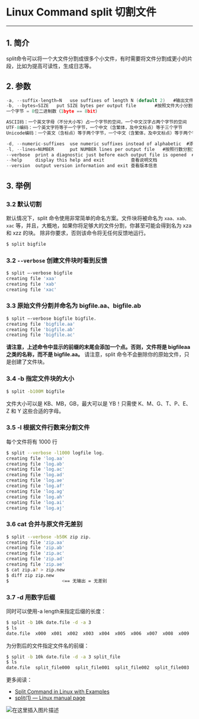 #  Linux Command split 切割文件



---
## 1. 简介
split命令可以将一个大文件分割成很多个小文件，有时需要将文件分割成更小的片段，比如为提高可读性，生成日志等。

## 2. 参数

```c
-a, --suffix-length=N   use suffixes of length N (default 2)   #输出文件后缀长度，默认为：2
-b, --bytes=SIZE   put SIZE bytes per output file       #按照文件大小分割文件，单位：字节
一个字节 = 8位二进制数（1byte == 8bit）

ASCII码：一个英文字母（不分大小写）占一个字节的空间，一个中文汉字占两个字节的空间
UTF-8编码：一个英文字符等于一个字节，一个中文（含繁体，及中文标点）等于三个字节
Unicode编码：一个英文（含标点）等于两个字节，一个中文（含繁体，及中文标点）等于两个字节

-d, --numeric-suffixes  use numeric suffixes instead of alphabetic  #添加数字后缀（因为默认添加的是字母后缀，所有要想加数字需要自己添加）
-l, --lines=NUMBER      put NUMBER lines per output file   #按照行数分割文件，默认1000行一个文件
--verbose  print a diagnostic just before each output file is opened  #打印运行状态信息
--help     display this help and exit          查看说明文档
--version  output version information and exit 查看版本信息
```

## 3. 举例
###  3.2 默认切割
默认情况下，split 命令使用非常简单的命名方案。文件块将被命名为 `xaa、xab、xac` 等，并且，大概地，如果你将足够大的文件分割，你甚至可能会得到名为 xza 和 xzz 的块。
除非你要求，否则该命令将无任何反馈地运行。
```bash
$ split bigfile
```

### 3.2 `--verbose` 创建文件块时看到反馈

```bash
$ split –-verbose bigfile
creating file 'xaa'
creating file 'xab'
creating file 'xac'
```

### 3.3 原始文件分割并命名为 bigfile.aa、bigfile.ab 

```bash
$ split –-verbose bigfile bigfile.
creating file 'bigfile.aa'
creating file 'bigfile.ab'
creating file 'bigfile.ac'
```

**请注意，上述命令中显示的前缀的末尾会添加一个点。否则，文件将是 bigfileaa 之类的名称，而不是 bigfile.aa。**
请注意，split 命令不会删除你的原始文件，只是创建了文件块。

### 3.4  -b 指定文件块的大小

```bash
$ split -b100M bigfile
```

文件大小可以是 KB、MB，GB，最大可以是 YB！只需使 K、M、G、T、P、E、Z 和 Y 这些合适的字母。
### 3.5 -l 根据文件行数来分割文件
每个文件将有 1000 行

```bash
$ split --verbose -l1000 logfile log.
creating file 'log.aa'
creating file 'log.ab'
creating file 'log.ac'
creating file 'log.ad'
creating file 'log.ae'
creating file 'log.af'
creating file 'log.ag'
creating file 'log.ah'
creating file 'log.ai'
creating file 'log.aj'
```
### 3.6 cat 合并与原文件无差别
```bash
$ split --verbose -b50K zip zip.
creating file 'zip.aa'
creating file 'zip.ab'
creating file 'zip.ac'
creating file 'zip.ad'
creating file 'zip.ae'
$ cat zip.a? > zip.new
$ diff zip zip.new
$                    <== 无输出 = 无差别
```


### 3.7 -d 用数字后缀
同时可以使用-a length来指定后缀的长度：

```bash
$ split -b 10k date.file -d -a 3
$ ls
date.file  x000  x001  x002  x003  x004  x005  x006  x007  x008  x009
```

为分割后的文件指定文件名的前缀：

```bash
$ split -b 10k date.file -d -a 3 split_file
$ ls
date.file  split_file000  split_file001  split_file002  split_file003  split_file004  split_file005  split_file006  split_file007  split_file008  split_file009
```

更多阅读：

 - [Split Command in Linux with Examples](https://www.geeksforgeeks.org/split-command-in-linux-with-examples/)
 - [split(1) — Linux manual page](https://man7.org/linux/man-pages/man1/split.1.html)

![在这里插入图片描述](https://i-blog.csdnimg.cn/blog_migrate/baf4cd57f4aa9e853a8408cb59b259e2.gif#pic_center)



